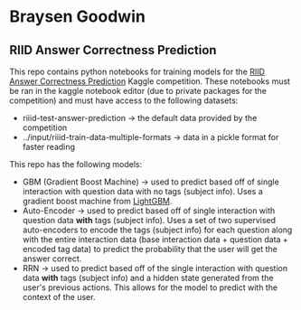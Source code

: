 # Braysen Goodwin
## RIID Answer Correctness Prediction

This repo contains python notebooks for training models for the [RIID Answer Correctness Prediction](https://www.kaggle.com/c/riiid-test-answer-prediction) Kaggle competition. These notebooks must be ran in the kaggle notebook editor (due to private packages for the competition) and must have access to the following datasets:
  * riiid-test-answer-prediction -> the default data provided by the competition
  * ../input/riiid-train-data-multiple-formats -> data in a pickle format for faster reading

This repo has the following models:
  * GBM (Gradient Boost Machine) -> used to predict based off of single interaction with question data with no tags (subject info). Uses a gradient boost machine from [LightGBM](https://lightgbm.readthedocs.io/en/latest/).
  * Auto-Encoder -> used to predict based off of single interaction with question data **with** tags (subject info). Uses a set of two supervised auto-encoders to encode the tags (subject info) for each question along with the entire interaction data (base interaction data + question data + encoded tag data) to predict the probability that the user will get the answer correct.
  * RRN -> used to predict based off of the single interaction with question data **with** tags (subject info) and a hidden state generated from the user's previous actions. This allows for the model to predict with the context of the user.